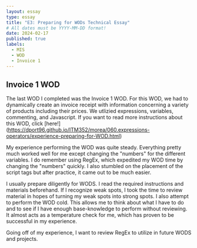 ```yaml
---
layout: essay
type: essay
title: "E3: Preparing for WODs Technical Essay"
# All dates must be YYYY-MM-DD format!
date: 2024-02-17
published: true
labels:
  - MIS
  - WOD
  - Invoice 1
---
```


## Invoice 1 WOD

The last WOD I completed was the Invoice 1 WOD. For this WOD, we had to dynamically create an invoice receipt with information concerning a variety of products including their prices. We utlizied expressions, variables, commenting, and Javascript. If you want to read more instructions about this WOD, click [here!] (https://dport96.github.io/ITM352/morea/060.expressions-operators/experience-preparing-for-WOD.html)

My experience performing the WOD was quite steady. Everything pretty much worked well for me except changing the "numbers" for the different variables. I do remember using RegEx, which expedited my WOD time by changing the "numbers" quickly. I also stumbled on the placement of the script tags but after practice, it came out to be much easier.

I usually prepare diligently for WODS. I read the required instructions and materials beforehand. If I recognize weak spots, I took the time to review material in hopes of turning my weak spots into strong spots. I also attempt to perform the WOD cold. This allows me to think about what I have to do and to see if I have enough base-knowledge to perform without reviewing. It almost acts as a temperature check for me, which has proven to be successful in my experience.

Going off of my experience, I want to review RegEx to utilize in future WODS and projects. 





